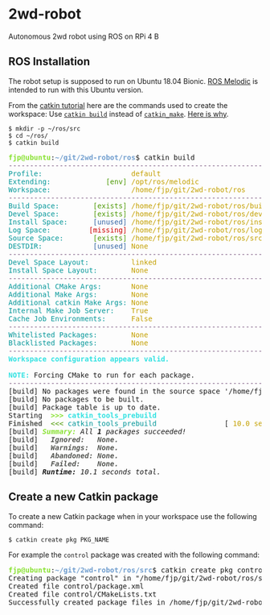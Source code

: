 # 2wd-robot
Autonomous 2wd robot using ROS on RPi 4 B

## ROS Installation

The robot setup is supposed to run on Ubuntu 18.04 Bionic. [ROS Melodic]() is intended to run with this Ubuntu version.

From the [catkin tutorial](https://wiki.ros.org/catkin/Tutorials) here are the commands used to create the workspace:
Use [`catkin build`](https://catkin-tools.readthedocs.io/en/latest/verbs/catkin_build.html) instead of [`catkin_make`](https://wiki.ros.org/catkin/commands/catkin_make).
[Here is why](https://robotics.stackexchange.com/questions/16604/ros-catkin-make-vs-catkin-build).

```
$ mkdir -p ~/ros/src
$ cd ~/ros/
$ catkin build
``` 

<pre><font color="#8AE234"><b>fjp@ubuntu</b></font>:<font color="#729FCF"><b>~/git/2wd-robot/ros</b></font>$ catkin build
<font color="#75507B">----------------------------------------------------------------</font>
<font color="#06989A">Profile:</font>                     <font color="#C4A000">default</font>
<font color="#06989A">Extending:</font>             <font color="#4E9A06">[env]</font> <font color="#C4A000">/opt/ros/melodic</font>
<font color="#06989A">Workspace:</font>                   <font color="#C4A000">/home/fjp/git/2wd-robot/ros</font>
<font color="#75507B">----------------------------------------------------------------</font>
<font color="#06989A">Build Space:</font>        <font color="#4E9A06">[exists]</font> <font color="#C4A000">/home/fjp/git/2wd-robot/ros/build</font>
<font color="#06989A">Devel Space:</font>        <font color="#4E9A06">[exists]</font> <font color="#C4A000">/home/fjp/git/2wd-robot/ros/devel</font>
<font color="#06989A">Install Space:</font>      <font color="#3465A4">[unused]</font> <font color="#C4A000">/home/fjp/git/2wd-robot/ros/install</font>
<font color="#06989A">Log Space:</font>         <font color="#CC0000">[missing]</font> <font color="#C4A000">/home/fjp/git/2wd-robot/ros/logs</font>
<font color="#06989A">Source Space:</font>       <font color="#4E9A06">[exists]</font> <font color="#C4A000">/home/fjp/git/2wd-robot/ros/src</font>
<font color="#06989A">DESTDIR:</font>            <font color="#3465A4">[unused]</font> <font color="#C4A000">None</font>
<font color="#75507B">----------------------------------------------------------------</font>
<font color="#06989A">Devel Space Layout:</font>          <font color="#C4A000">linked</font>
<font color="#06989A">Install Space Layout:</font>        <font color="#C4A000">None</font>
<font color="#75507B">----------------------------------------------------------------</font>
<font color="#06989A">Additional CMake Args:</font>       <font color="#C4A000">None</font>
<font color="#06989A">Additional Make Args:</font>        <font color="#C4A000">None</font>
<font color="#06989A">Additional catkin Make Args:</font> <font color="#C4A000">None</font>
<font color="#06989A">Internal Make Job Server:</font>    <font color="#C4A000">True</font>
<font color="#06989A">Cache Job Environments:</font>      <font color="#C4A000">False</font>
<font color="#75507B">----------------------------------------------------------------</font>
<font color="#06989A">Whitelisted Packages:</font>        <font color="#C4A000">None</font>
<font color="#06989A">Blacklisted Packages:</font>        <font color="#C4A000">None</font>
<font color="#75507B">----------------------------------------------------------------</font>
<font color="#34E2E2"><b>Workspace configuration appears valid.</b></font>

<font color="#34E2E2"><b>NOTE:</b></font> Forcing CMake to run for each package.
<font color="#75507B">----------------------------------------------------------------</font>
[build] No packages were found in the source space &apos;/home/fjp/git/2wd-robot/ros/src&apos;
[build] No packages to be built.
[build] Package table is up to date.                                                                                                                                                              
Starting  <font color="#8AE234"><b>&gt;&gt;&gt;</b></font> <font color="#34E2E2"><b>catkin_tools_prebuild               </b></font>                                                                                                                                                
<font color="#555753"><b>Finished</b></font>  <font color="#4E9A06">&lt;&lt;&lt;</font> <font color="#06989A">catkin_tools_prebuild               </font> [ <font color="#C4A000">10.0 seconds</font> ]                                                                                                                               
[build] <font color="#8AE234"><i><b>Summary:</b></i></font> <i>All </i><i><b>1</b></i> <i>packages succeeded!</i>                                                                                                                                                        
[build]   <font color="#555753"><i><b>Ignored:   None.</b></i></font>                                                                                                                                                                        
[build]   <font color="#555753"><i><b>Warnings:  None.</b></i></font>                                                                                                                                                                        
[build]   <font color="#555753"><i><b>Abandoned: None.</b></i></font>                                                                                                                                                                        
[build]   <font color="#555753"><i><b>Failed:    None.</b></i></font>                                                                                                                                                                        
[build] <i><b>Runtime:</b></i> <i>10.1 seconds total.</i>                         </pre>


## Create a new Catkin package

To create a new Catkin package when in your workspace use the following command:

```
$ catkin create pkg PKG_NAME
```
For example the `control` package was created with the following command:

<pre><font color="#8AE234"><b>fjp@ubuntu</b></font>:<font color="#729FCF"><b>~/git/2wd-robot/ros/src</b></font>$ catkin create pkg control
Creating package &quot;control&quot; in &quot;/home/fjp/git/2wd-robot/ros/src&quot;...
Created file control/package.xml
Created file control/CMakeLists.txt
Successfully created package files in /home/fjp/git/2wd-robot/ros/src/control.</pre>
